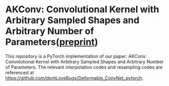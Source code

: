 
# AKConv: Convolutional Kernel with Arbitrary Sampled Shapes and Arbitrary Number of Parameters([preprint](https://doi.org/10.48550/arXiv.2304.03198))
This repository is a PyTorch implementation of our paper: AKConv: Convolutional Kernel with Arbitrary Sampled Shapes and Arbitrary Number of Parameters.
The relevant interpolation codes and resampling codes are referenced at https://github.com/dontLoveBugs/Deformable_ConvNet_pytorch.

